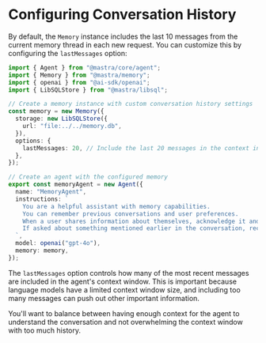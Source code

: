 # Configuring Conversation History

By default, the `Memory` instance includes the last 10 messages from the current memory thread in each new request. You can customize this by configuring the `lastMessages` option:

```typescript
import { Agent } from "@mastra/core/agent";
import { Memory } from "@mastra/memory";
import { openai } from "@ai-sdk/openai";
import { LibSQLStore } from "@mastra/libsql";

// Create a memory instance with custom conversation history settings
const memory = new Memory({
  storage: new LibSQLStore({
    url: "file:../../memory.db",
  }),
  options: {
    lastMessages: 20, // Include the last 20 messages in the context instead of the default 10
  },
});

// Create an agent with the configured memory
export const memoryAgent = new Agent({
  name: "MemoryAgent",
  instructions: `
    You are a helpful assistant with memory capabilities.
    You can remember previous conversations and user preferences.
    When a user shares information about themselves, acknowledge it and remember it for future reference.
    If asked about something mentioned earlier in the conversation, recall it accurately.
  `,
  model: openai("gpt-4o"),
  memory: memory,
});
```

The `lastMessages` option controls how many of the most recent messages are included in the agent's context window. This is important because language models have a limited context window size, and including too many messages can push out other important information.

You'll want to balance between having enough context for the agent to understand the conversation and not overwhelming the context window with too much history.
